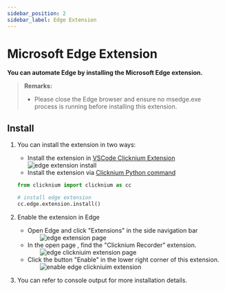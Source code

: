 ```yaml
---
sidebar_position: 2
sidebar_label: Edge Extension
---
```

# Microsoft Edge Extension

**You can automate Edge by installing the Microsoft Edge extension.**

> **Remarks:**
>
>- Please close the Edge browser and ensure no msedge.exe process is running before installing this extension.

## Install

1. You can install the extension in two ways:
    - Install the extension in [VSCode Clicknium Extension](./../vscode.md)  
        ![edge extension install](../../../img/edge_ext_install.png)
    - Install the extension via [Clicknium Python command](./../../../api/python/webdriver/webextension/webextension.md)
    ```python
    from clicknium import clicknium as cc

    # install edge extension
    cc.edge.extension.install()
    ```
2. Enable the extension in Edge  
    - Open Edge and click "Extensions" in the side navigation bar  
    &emsp;&emsp;![edge extension page](../../../img/edge_extension_page.png)  
    - In the open page , find the "Clicknium Recorder" extension.  
    &emsp;&emsp;![edge clickniuim extension page](../../../img/edge_extension_enable_page.png)  
    - Click the button "Enable" in the lower right corner of this extension.  
    &emsp;&emsp;![enable edge clickniuim extension](../../../img/edge_extension_enable_on.png)

3. You can refer to console output for more installation details.